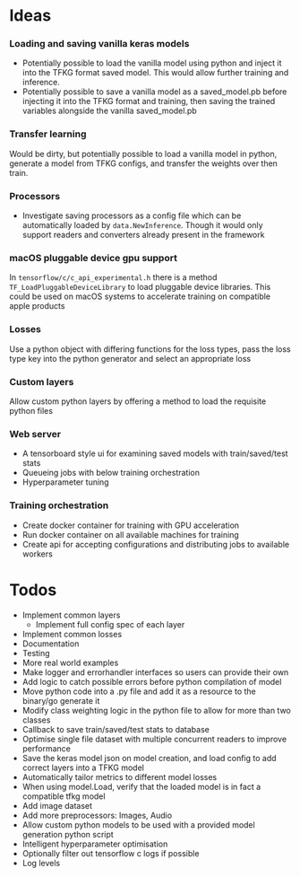 # Ideas

### Loading and saving vanilla keras models
- Potentially possible to load the vanilla model using python and inject it into the TFKG format saved model. This would allow further training and inference.
- Potentially possible to save a vanilla model as a saved_model.pb before injecting it into the TFKG format and training, then saving the trained variables alongside the vanilla saved_model.pb

### Transfer learning
Would be dirty, but potentially possible to load a vanilla model in python, generate a model from TFKG configs, and transfer the weights over then train.

### Processors
- Investigate saving processors as a config file which can be automatically loaded by `data.NewInference`. Though it would only support readers and converters already present in the framework

### macOS pluggable device gpu support
In `tensorflow/c/c_api_experimental.h` there is a method `TF_LoadPluggableDeviceLibrary` to load pluggable device libraries. This could be used on macOS systems to accelerate training on compatible apple products

### Losses
Use a python object with differing functions for the loss types, pass the loss type key into the python generator and select an appropriate loss

### Custom layers
Allow custom python layers by offering a method to load the requisite python files

### Web server
- A tensorboard style ui for examining saved models with train/saved/test stats
- Queueing jobs with below training orchestration
- Hyperparameter tuning
 
### Training orchestration
- Create docker container for training with GPU acceleration
- Run docker container on all available machines for training
- Create api for accepting configurations and distributing jobs to available workers

# Todos

- Implement common layers
  - Implement full config spec of each layer
- Implement common losses
- Documentation
- Testing
- More real world examples
- Make logger and errorhandler interfaces so users can provide their own
- Add logic to catch possible errors before python compilation of model
- Move python code into a .py file and add it as a resource to the binary/go generate it
- Modify class weighting logic in the python file to allow for more than two classes
- Callback to save train/saved/test stats to database
- Optimise single file dataset with multiple concurrent readers to improve performance
- Save the keras model json on model creation, and load config to add correct layers into a TFKG model
- Automatically tailor metrics to different model losses
- When using model.Load, verify that the loaded model is in fact a compatible tfkg model
- Add image dataset
- Add more preprocessors: Images, Audio
- Allow custom python models to be used with a provided model generation python script
- Intelligent hyperparameter optimisation
- Optionally filter out tensorflow c logs if possible
- Log levels